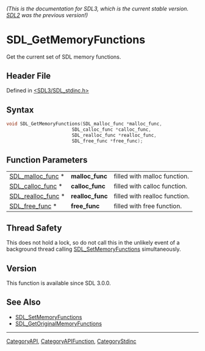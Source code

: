 ###### (This is the documentation for SDL3, which is the current stable version. [SDL2](https://wiki.libsdl.org/SDL2/) was the previous version!)
# SDL_GetMemoryFunctions

Get the current set of SDL memory functions.

## Header File

Defined in [<SDL3/SDL_stdinc.h>](https://github.com/libsdl-org/SDL/blob/main/include/SDL3/SDL_stdinc.h)

## Syntax

```c
void SDL_GetMemoryFunctions(SDL_malloc_func *malloc_func,
                        SDL_calloc_func *calloc_func,
                        SDL_realloc_func *realloc_func,
                        SDL_free_func *free_func);
```

## Function Parameters

|                                        |                  |                               |
| -------------------------------------- | ---------------- | ----------------------------- |
| [SDL_malloc_func](SDL_malloc_func) *   | **malloc_func**  | filled with malloc function.  |
| [SDL_calloc_func](SDL_calloc_func) *   | **calloc_func**  | filled with calloc function.  |
| [SDL_realloc_func](SDL_realloc_func) * | **realloc_func** | filled with realloc function. |
| [SDL_free_func](SDL_free_func) *       | **free_func**    | filled with free function.    |

## Thread Safety

This does not hold a lock, so do not call this in the unlikely event of a
background thread calling [SDL_SetMemoryFunctions](SDL_SetMemoryFunctions)
simultaneously.

## Version

This function is available since SDL 3.0.0.

## See Also

- [SDL_SetMemoryFunctions](SDL_SetMemoryFunctions)
- [SDL_GetOriginalMemoryFunctions](SDL_GetOriginalMemoryFunctions)

----
[CategoryAPI](CategoryAPI), [CategoryAPIFunction](CategoryAPIFunction), [CategoryStdinc](CategoryStdinc)

